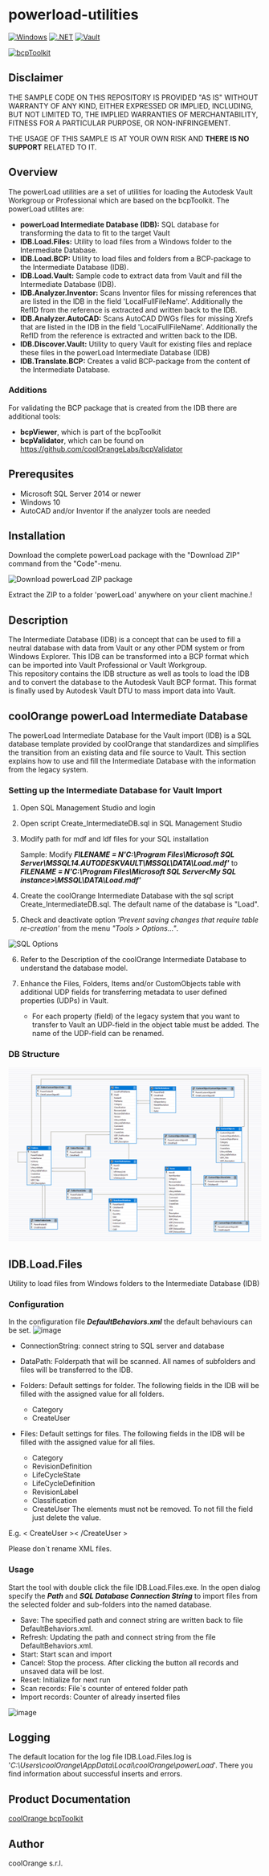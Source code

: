 # powerload-utilities

[![Windows](https://img.shields.io/badge/Platform-Windows-lightgray.svg)](https://www.microsoft.com/en-us/windows/)
[![.NET](https://img.shields.io/badge/.NET%20Framework-4.7.2-blue.svg)](https://dotnet.microsoft.com/)
[![Vault](https://img.shields.io/badge/Autodesk%20Vault%20DTU-2021-yellow.svg)](https://www.autodesk.com/products/vault/)

[![bcpToolkit](https://img.shields.io/badge/COOLORANGE%20powerLoad-21-orange.svg)](https://www.coolorange.com/products/powerLoad)

## Disclaimer

THE SAMPLE CODE ON THIS REPOSITORY IS PROVIDED "AS IS" WITHOUT WARRANTY OF ANY KIND, EITHER EXPRESSED OR IMPLIED, INCLUDING, BUT NOT LIMITED TO, THE IMPLIED WARRANTIES OF MERCHANTABILITY, FITNESS FOR A PARTICULAR PURPOSE, OR NON-INFRINGEMENT.

THE USAGE OF THIS SAMPLE IS AT YOUR OWN RISK AND **THERE IS NO SUPPORT** RELATED TO IT.

## Overview
The powerLoad utilities are a set of utilities for loading the Autodesk Vault Workgroup or Professional which are based on the bcpToolkit.
The powerLoad utilites are:
* **powerLoad Intermediate Database (IDB):** SQL database for transforming the data to fit to the target Vault
* **IDB.Load.Files:** Utility to load files from a Windows folder to the Intermediate Database.
* **IDB.Load.BCP:** Utility to load files and folders from a BCP-package to the Intermediate Database (IDB).
* **IDB.Load.Vault:** Sample code to extract data from Vault and fill the Intermediate Database (IDB).
* **IDB.Analyzer.Inventor:** Scans Inventor files for missing references that are listed in the IDB in the field 'LocalFullFileName'. Additionally the RefID from the reference is extracted and written back to the IDB.
* **IDB.Analyzer.AutoCAD:** Scans AutoCAD DWGs files for missing Xrefs that are listed in the IDB in the field 'LocalFullFileName'. Additionally the RefID from the reference is extracted and written back to the IDB.
* **IDB.Discover.Vault:** Utility to query Vault for existing files and replace these files in the powerLoad Intermediate Database (IDB)
* **IDB.Translate.BCP:** Creates a valid BCP-package from the content of the Intermediate Database.

### Additions
For validating the BCP package that is created from the IDB there are additional tools:
* **bcpViewer**, which is part of the bcpToolkit
* **bcpValidator**, which can be found on https://github.com/coolOrangeLabs/bcpValidator

## Prerequsites
* Microsoft SQL Server 2014 or newer
* Windows 10
* AutoCAD and/or Inventor if the analyzer tools are needed

## Installation
Download the complete powerLoad package with the "Download ZIP" command from the "Code"-menu.

![Download powerLoad ZIP package](Images/PL-Download)

Extract the ZIP to a folder 'powerLoad' anywhere on your client machine.!


## Description

The Intermediate Database (IDB) is a concept that can be used to fill a neutral database with data from Vault or any other PDM system or from Windows Explorer. This IDB can be transformed into a BCP format which can be imported into Vault Professional or Vault Workgroup.   
This repository contains the IDB structure as well as tools to load the IDB and to convert the database to the Autodesk Vault BCP format. This format is finally used by Autodesk Vault DTU to mass import data into Vault.

## coolOrange powerLoad Intermediate Database
The powerLoad Intermediate Database for the Vault import (IDB) is a SQL database template provided by coolOrange that standardizes and simplifies the transition from an existing data and file source to Vault.
This section explains how to use and fill the Intermediate Database with the information from the legacy system.

### Setting up the Intermediate Database for Vault Import

1. Open SQL Management Studio and login
2. Open script Create_IntermediateDB.sql in SQL Management Studio
3. Modify path for mdf and ldf files for your SQL installation

    Sample:
    Modify ***FILENAME = N'C:\Program Files\Microsoft SQL Server\MSSQL14.AUTODESKVAULT\MSSQL\DATA\Load.mdf'***
    to ***FILENAME = N'C:\Program Files\Microsoft SQL Server\<My SQL instance>\MSSQL\DATA\Load.mdf'***
 4. Create the coolOrange Intermediate Database with the sql script Create_IntermediateDB.sql. The default name of the database is "Load".
 5. Check and deactivate option *'Prevent saving changes that require table re-creation'* from the menu *"Tools > Options..."*. 
 
 ![SQL Options](DLG_Options_PreventSavingChanges.gif)
 
 6. Refer to the Description of the coolOrange Intermediate Database to understand the database model.
7. Enhance the Files, Folders, Items and/or CustomObjects table with additional UDP fields for transferring metadata to user defined properties (UDPs) in Vault.

   * For each property (field) of the legacy system that you want to transfer to Vault an UDP-field in the object table must be added. The name of the UDP-field can be renamed.
 
### DB Structure
![Database Schema](Images/DB_Schema.png)

   
## IDB.Load.Files
Utility to load files from Windows folders to the Intermediate Database (IDB)

### Configuration

In the configuration file ***DefaultBehaviors.xml*** the default behaviours can be set.
![image](https://user-images.githubusercontent.com/62716091/81202972-a05dff00-8fc7-11ea-9a4e-c1ce65170e65.png)


* ConnectionString: connect string to SQL server and database
* DataPath: Folderpath that will be scanned. All names of subfolders and files will be transferred to the IDB.

* Folders: Default settings for folder. The following fields in the IDB will be filled with the assigned value for all folders.
	* Category
	* CreateUser 

* Files: Default settings for files. The following fields in the IDB will be filled with the assigned value for all files.
	* Category
	* RevisionDefinition
	* LifeCycleState
	* LifeCycleDefinition
	* RevisionLabel
	* Classification
	* CreateUser
	The elements must not be removed. To not fill the field just delete the value.
 
E.g. < CreateUser >< /CreateUser >

Please don`t rename XML files.

### Usage
 
Start the tool with double click the file IDB.Load.Files.exe.
In the open dialog specify the ***Path*** and ***SQL Database Connection String*** to import files from the selected folder and sub-folders into the named database.

* Save: The specified path and connect string are written back to file DefaultBehaviors.xml.
* Refresh: Updating the path and connect string from the file DefaultBehaviors.xml.
* Start: Start scan and import
* Cancel: Stop the process. After clicking the button all records and unsaved data will be lost.
* Reset: Initialize for next run
* Scan records: File`s counter of entered folder path
* Import records: Counter of already inserted files

![image](https://user-images.githubusercontent.com/62716091/81194971-89b2aa80-8fbd-11ea-8374-c282ad0bbc2d.png)


## Logging

The default location for the log file IDB.Load.Files.log is '*C:\Users\coolOrange\AppData\Local\coolOrange\powerLoad*'. 
There you find information about successful inserts and errors.


## Product Documentation

[coolOrange bcpToolkit](https://www.coolorange.com/wiki/doku.php?id=bcptoolkit)

## Author
coolOrange s.r.l.
